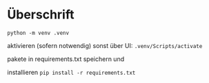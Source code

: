 # Überschrift

`python -m venv .venv`

aktivieren (sofern notwendig) sonst über UI:
`.venv/Scripts/activate`

pakete in requirements.txt speichern und

installieren
`pip install -r requirements.txt`